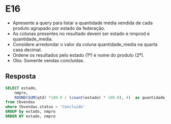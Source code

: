 # E16

- Apresente a query para listar a quantidade média vendida de cada produto agrupado por estado da federação. 
- As colunas presentes no resultado devem ser estado e nmprod e quantidade_media. 
- Considere arredondar o valor da coluna quantidade_media na quarta casa decimal. 
- Ordene os resultados pelo estado (1º) e nome do produto (2º).
- Obs: Somente vendas concluídas.

## Resposta
```SQL
SELECT estado,
	nmpro,  
	ROUND(SUM(qtd) *100.0 / (count(estado) * 100.0), 4)  as quantidade_media
from tbvendas
where tbvendas.status = 'Concluído' 
GROUP by estado, nmpro
ORDER BY estado, nmpro